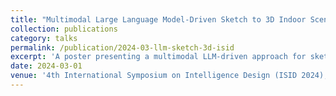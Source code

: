 ```yaml
---
title: "Multimodal Large Language Model-Driven Sketch to 3D Indoor Scene Synthesis"
collection: publications
category: talks
permalink: /publication/2024-03-llm-sketch-3d-isid
excerpt: 'A poster presenting a multimodal LLM-driven approach for sketch-to-3D indoor scene synthesis. (Best Poster Award)'
date: 2024-03-01
venue: '4th International Symposium on Intelligence Design (ISID 2024), Online'
---
```


